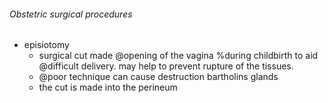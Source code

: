###### Obstetric surgical procedures

- episiotomy
    + surgical cut made @opening of the vagina %during childbirth to aid @difficult delivery. may help to prevent rupture of the tissues. 
    + @poor technique can cause destruction bartholins glands
    + the cut is made into the perineum